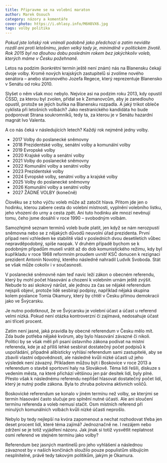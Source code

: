 ```yaml
---
title: Připravme se na volební maraton
author: Marek Osouch
category: názory a komentáře
cover-photo: https://i.ohlasy.info/M6H8VX6.jpg
tags: volby politika
---
```


*Pokud jste loňský rok vnímali podobně jako předchozí a zatím nevidíte rozdíl ani proti letošnímu, jeden velký tady je, minimálně v politickém životě. Rok 2015 byl na dlouhou dobu posledním rokem bez jakýchkoliv voleb, kterých máme v Česku požehnaně.*

Letos na podzim (konkrétní termín ještě není znám) nás na Blanensku čekají dvoje volby. Kromě nových krajských zastupitelů si zvolíme nového senátora – anebo staronového Jozefa Regece, který reprezentuje Blanensko v Senátu od roku 2010.

Slyšet o něm však moc nebylo. Nejvíce asi na podzim roku 2013, kdy opustil ČSSD, za kterou byl zvolen, přidal se k Zemanovcům, aby je zanedlouho opustil, protože se jejich buňka na Blanensku rozpadla. A jaký trikot obleče cyklista při letošních volbách? Jako nestranického kandidáta ho bude podporovat Strana soukromníků, tedy ta, za kterou je v Senátu hazardní magnát Ivo Valenta.

A co nás čeká v následujících letech? Každý rok nejméně jedny volby.

* 2017 Volby do poslanecké sněmovny
* 2018 Prezidentské volby, senátní volby a komunální volby 
* 2019 Evropské volby
* 2020 Krajské volby a senátní volby 
* 2021 Volby do poslanecké sněmovny 
* 2022 Komunální volby a senátní volby 
* 2023 Prezidentské volby
* 2024 Evropské volby, senátní volby a krajské volby 
* 2025 Volby do poslanecké sněmovny 
* 2026 Komunální volby a senátní volby 
* 2027 ŽÁDNÉ VOLBY (konečně)

Člověku se z toho výčtu voleb může až zatočit hlava. Přitom jde jen o hodinku, kterou zabere cesta do volební místnosti, vyplnění volebního lístku, jeho vhození do urny a cesta zpět. Ani tuto hodinku ale mnozí nevěnují tomu, čeho jsme dosáhli v roce 1990 – svobodným volbám.

Samozřejmě seznam termínů voleb bude platit, jen když se nám nerozpustí sněmovna nebo se z nějakých důvodů neuvolní úřad prezidenta. První případ není vzhledem ke stabilitě vlád v posledních dvou desetiletích vůbec nepravděpodobný, spíše naopak. V druhém případě bychom se k podobným případům museli vrátit až do dob komunistického režimu, kdy byl kupříkladu v roce 1968 reformním proudem uvnitř KSČ donucen k rezignaci prezident Antonín Novotný, kterého následně nahradil Ludvík Svoboda. Stát se však může cokoliv i v současnosti.

V poslanecké sněmovně nám teď navíc leží zákon o obecném referendu, který by mohl počet hlasování a chození k volebním urnám ještě zvýšit. Nebude to asi skokový nárůst, ale jednou za čas se nějaké referendum nejspíš objeví, protože lidé sesbírají podpisy, například nějaká skupina kolem poslance Tomia Okamury, který by chtěl v Česku přímou demokracii jako ve Švýcarsku.

Je nutno podotknout, že ve Švýcarsku je volební účast a účast u referend velmi nízká. Pokud není otázka kontroverzní či zajímavá, nedosahuje účast ani třiceti procent.

Zatím není jasné, jaká pravidla by obecné referendum v Česku mělo mít. Zda bude potřeba nějaké kvórum, aby bylo hlasování závazné či nikoli. Politici by se však měli při psaní ústavního zákona podívat na místní referenda, kde je až příliš lehké sesbírat dostatečný počet podpisů k uspořádání, případně alibisticky vyhlásí referendum sami zastupitelé, aby se zbavili vlastní odpovědnosti, ale následně kvůli nízké účasti už jeho výsledek není závazný. Příkladem můžou být i Boskovice v roce 2013 a referendum o stavbě sportovní haly na Slovákově. Téma lidi řešili, diskuze s vedením města, na které přichází většinou jen pár desítek lidí, byly plné. Přesto však k následnému referendu nepřišel hlasovat dostatečný počet lidí, který je nutný podle zákona. Byla to zhruba polovina aktivních voličů.

Boskovické referendum se konalo v jiném termínu než volby, se kterými se termín hlasování často slučuje pro splnění nutné účasti. Ale ani sloučení termínu referenda a voleb nemusí stačit. Osm místních referend při minulých komunálních volbách kvůli nízké účasti neprošlo. 

Nebylo by tedy nejlepší na kvóra zapomenout a nechat rozhodovat třeba jen deset procent lidí, které téma zajímá? Jednoznačně ne. I nezájem nebo zdržení se je totiž vyjádření názoru. Jak jinak si totiž vysvětlit neplatnost osmi referend ve stejném termínu jako volby?

Referendum bez jasných mantinelů pro jeho vyhlášení a následnou závaznost by v našich končinách sloužilo pouze populistům slibujícím nesplnitelné, právě tedy takovým politikům, jakým je Okamura.
